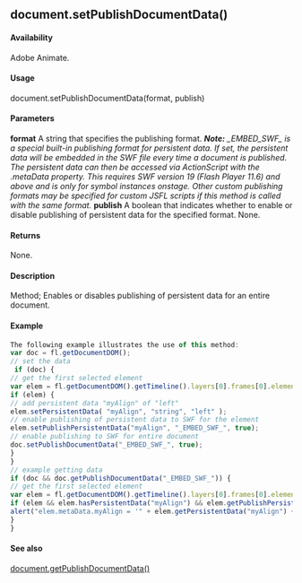 ## document.setPublishDocumentData()

#### Availability

Adobe Animate.

#### Usage

document.setPublishDocumentData(format, publish)

#### Parameters

**format** A string that specifies the publishing format.
***Note:** _EMBED_SWF\_ is a special built-in publishing format for persistent data. If set, the persistent data will be embedded in the SWF file every time a document is published. The persistent data can then be accessed via ActionScript with the .metaData property. This requires SWF version 19 (Flash Player 11.6) and above and is only for symbol instances onstage. Other custom publishing formats may be specified for custom JSFL scripts if this method is called with the same format.*
**publish** A boolean that indicates whether to enable or disable publishing of persistent data for the specified format. None.

#### Returns

None.

#### Description

Method; Enables or disables publishing of persistent data for an entire document.

#### Example

```javascript
The following example illustrates the use of this method:
var doc = fl.getDocumentDOM();
// set the data
 if (doc) {
// get the first selected element
var elem = fl.getDocumentDOM().getTimeline().layers[0].frames[0].elements[0]; 
if (elem) {
// add persistent data "myAlign" of "left"
elem.setPersistentData( "myAlign", "string", "left" );
// enable publishing of persistent data to SWF for the element 
elem.setPublishPersistentData("myAlign", "_EMBED_SWF_", true);
// enable publishing to SWF for entire document 
doc.setPublishDocumentData("_EMBED_SWF_", true);
}
}
// example getting data
if (doc && doc.getPublishDocumentData("_EMBED_SWF_")) {
// get the first selected element
var elem = fl.getDocumentDOM().getTimeline().layers[0].frames[0].elements[0];
if (elem && elem.hasPersistentData("myAlign") && elem.getPublishPersistentData("myAlign", "_EMBED_SWF_")) {
alert("elem.metaData.myAlign = '" + elem.getPersistentData("myAlign") + "' will be embedded in SWF when published.");
}
}

```
#### See also

[document.getPublishDocumentData()](../Document_object/docume83.md)
